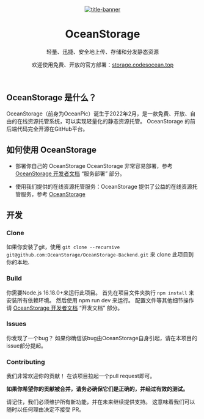 <div align="center">

[![title-banner](http://img.codesocean.top/image/1706150292686)](https://storage.codesocean.top/)

# OceanStorage
轻量、迅捷、安全地上传、存储和分发静态资源

欢迎使用免费、开放的官方部署：[storage.codesocean.top](https://storage.codesocean.top)
</div>
<br>

## OceanStorage 是什么？
OceanStorage（前身为OceanPic）诞生于2022年2月，是一款免费、开放、自由的在线资源托管系统，可以实现轻量化的静态资源托管。
OceanStorage 的前后端代码完全开源在GitHub平台。


## 如何使用 OceanStorage
- 部署你自己的 OceanStorage
OceanStorage 非常容易部署，参考 [OceanStorage 开发者文档](https://oceanstorage.github.io/docs/#/README) “服务部署” 部分。

- 使用我们提供的在线资源托管服务：OceanStorage 提供了公益的在线资源托管服务，参考 [OceanStorage](https://storage.codesocean.top)

## 开发
### Clone
如果你安装了git，使用 `git clone --recursive git@github.com:OceanStorage/OceanStorage-Backend.git` 来 clone 此项目到你的本地.

### Build
你需要Node.js 16.18.0+来运行此项目。
首先在项目文件夹执行 `npm install` 来安装所有依赖环境。
然后使用 npm run dev 来运行。
配置文件等其他细节操作请 [OceanStorage 开发者文档](https://oceanstorage.github.io/docs/#/README) “开发文档” 部分。

### Issues
你发现了一个bug？
如果你确信该bug由OceanStorage自身引起，请在本项目的issue部分提起。

### Contributing
我们非常欢迎你的贡献！
在该项目拉起一个pull request即可。

**如果你希望你的贡献被合并，请务必确保它们是正确的，并经过有效的测试。**

请记住，我们必须维护所有新功能，并在未来继续提供支持。
这意味着我们可以随时以任何理由决定不接受 PR。
